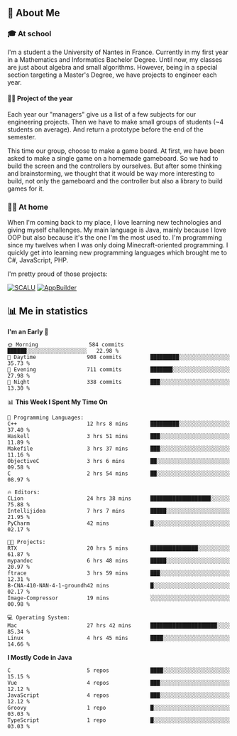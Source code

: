 ## 👀 About Me

### 🎓 At school

I'm a student a the University of Nantes in France. Currently in my first year in a Mathematics and Informatics Bachelor Degree. Until now, my classes are just about algebra and small algorithms. However, being in a special section targeting a Master's Degree, we have projects to engineer each year. 

#### 🔧🔬 Project of the year

Each year our "managers" give us a list of a few subjects for our engineering projects. Then we have to make small groups of students (~4 students on average). And return a prototype before the end of the semester.

This time our group, choose to make a game board. At first, we have been asked to make a single game on a homemade gameboard. So we had to build the screen and the controllers by ourselves. 
But after some thinking and brainstorming, we thought that it would be way more interesting to build, not only the gameboard and the controller but also a library to build games for it.

### 👨‍💻 At home

When I'm coming back to my place, I love learning new technologies and giving myself challenges. My main language is Java, mainly because I love OOP but also because it's the one I'm the most used to. I'm programming since my twelves when I was only doing Minecraft-oriented programming.  I quickly get into learning new programming languages which brought me to C#, JavaScript, PHP. 

I'm pretty proud of those projects:

[![SCALU](https://github-readme-stats.vercel.app/api/pin?username=renardfute&repo=SCALU)](https://github.com/renardfute/scalu)
[![AppBuilder](https://github-readme-stats.vercel.app/api/pin?username=pulsedev2&repo=AppBuilder)](https://github.com/pulsedev2/AppBuilder)

## 📊 Me in statistics
<!--START_SECTION:waka-->
**I'm an Early 🐤** 

```text
🌞 Morning                584 commits         ██████░░░░░░░░░░░░░░░░░░░   22.98 % 
🌆 Daytime                908 commits         █████████░░░░░░░░░░░░░░░░   35.73 % 
🌃 Evening                711 commits         ███████░░░░░░░░░░░░░░░░░░   27.98 % 
🌙 Night                  338 commits         ███░░░░░░░░░░░░░░░░░░░░░░   13.30 % 
```


📊 **This Week I Spent My Time On** 

```text
💬 Programming Languages: 
C++                      12 hrs 8 mins       █████████░░░░░░░░░░░░░░░░   37.40 % 
Haskell                  3 hrs 51 mins       ███░░░░░░░░░░░░░░░░░░░░░░   11.89 % 
Makefile                 3 hrs 37 mins       ███░░░░░░░░░░░░░░░░░░░░░░   11.16 % 
ObjectiveC               3 hrs 6 mins        ██░░░░░░░░░░░░░░░░░░░░░░░   09.58 % 
C                        2 hrs 54 mins       ██░░░░░░░░░░░░░░░░░░░░░░░   08.97 % 

🔥 Editors: 
CLion                    24 hrs 38 mins      ███████████████████░░░░░░   75.88 % 
Intellijidea             7 hrs 7 mins        █████░░░░░░░░░░░░░░░░░░░░   21.95 % 
PyCharm                  42 mins             █░░░░░░░░░░░░░░░░░░░░░░░░   02.17 % 

🐱‍💻 Projects: 
RTX                      20 hrs 5 mins       ███████████████░░░░░░░░░░   61.87 % 
mypandoc                 6 hrs 48 mins       █████░░░░░░░░░░░░░░░░░░░░   20.97 % 
ftrace                   3 hrs 59 mins       ███░░░░░░░░░░░░░░░░░░░░░░   12.31 % 
B-CNA-410-NAN-4-1-groundh42 mins             █░░░░░░░░░░░░░░░░░░░░░░░░   02.17 % 
Image-Compressor         19 mins             ░░░░░░░░░░░░░░░░░░░░░░░░░   00.98 % 

💻 Operating System: 
Mac                      27 hrs 42 mins      █████████████████████░░░░   85.34 % 
Linux                    4 hrs 45 mins       ████░░░░░░░░░░░░░░░░░░░░░   14.66 % 
```

**I Mostly Code in Java** 

```text
C                        5 repos             ████░░░░░░░░░░░░░░░░░░░░░   15.15 % 
Vue                      4 repos             ███░░░░░░░░░░░░░░░░░░░░░░   12.12 % 
JavaScript               4 repos             ███░░░░░░░░░░░░░░░░░░░░░░   12.12 % 
Groovy                   1 repo              █░░░░░░░░░░░░░░░░░░░░░░░░   03.03 % 
TypeScript               1 repo              █░░░░░░░░░░░░░░░░░░░░░░░░   03.03 % 
```




<!--END_SECTION:waka-->
